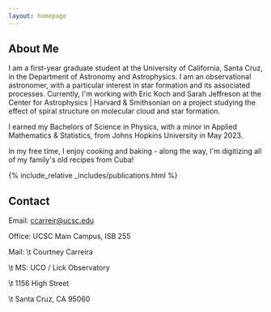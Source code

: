```yaml
---
layout: homepage
---
```


## About Me

I am a first-year graduate student at the University of California, Santa Cruz, in the Department of Astronomy and Astrophysics. I am an observational astronomer, with a particular interest in star formation and its associated processes. Currently, I'm working with Eric Koch and Sarah Jeffreson at the Center for Astrophysics \| Harvard & Smithsonian on a project studying the effect of spiral structure on molecular cloud and star formation.

I earned my Bachelors of Science in Physics, with a minor in Applied Mathematics & Statistics, from Johns Hopkins University in May 2023.

In my free time, I enjoy cooking and baking - along the way, I'm digitizing all of my family's old recipes from Cuba!

{% include_relative _includes/publications.html %}

## Contact

Email:	[ccarreir@ucsc.edu](mailto:ccarreir@ucsc.edu)

Office:	UCSC Main Campus, ISB 255

Mail: \t Courtney Carreira

\t MS: UCO / Lick Observatory

\t 1156 High Street

\t Santa Cruz, CA 95060
